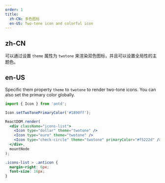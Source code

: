 ```yaml
---
order: 1
title:
  zh-CN: 多色图标
  en-US: Two-tone icon and colorful icon
---
```


## zh-CN

可以通过设置 `theme` 属性为 `twotone` 来渲染双色图标，并且可以设置全局性的主题色。

## en-US

Specific them property `theme` to `twotone` to render two-tone icons. You can also set the primary color globally.

````jsx
import { Icon } from 'antd';

Icon.setTwoTonePrimaryColor('#1890ff');

ReactDOM.render(
  <div className="icons-list">
    <Icon type="dollar" theme="twotone" />
    <Icon type="euro" theme="twotone" />
    <Icon type="check-circle" theme="twotone" primaryColor="#f5222d" />
  </div>,
  mountNode
);
````

```css
.icons-list > .anticon {
  margin-right: 6px;
  font-size: 16px;
}
```
